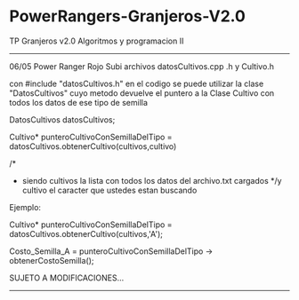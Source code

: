 # PowerRangers-Granjeros-V2.0
TP Granjeros v2.0 Algoritmos y programacion II

**************
06/05
Power Ranger Rojo
Subi archivos datosCultivos.cpp .h y Cultivo.h

con #include "datosCultivos.h" en el codigo se puede utilizar la clase "DatosCultivos" cuyo metodo devuelve el puntero a la Clase
Cultivo con todos los datos de ese tipo de semilla

  DatosCultivos datosCultivos;

  Cultivo* punteroCultivoConSemillaDelTipo = datosCultivos.obtenerCultivo(cultivos,cultivo)
  
  /*
  * siendo cultivos la lista con todos los datos del archivo.txt cargados
  */y cultivo el caracter que ustedes estan buscando
  
  Ejemplo: 
  
  Cultivo* punteroCultivoConSemillaDelTipo = datosCultivos.obtenerCultivo(cultivos,'A');
 
  Costo_Semilla_A = punteroCultivoConSemillaDelTipo -> obtenerCostoSemilla();


SUJETO A MODIFICACIONES...
******************
